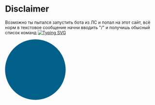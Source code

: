 # Disclaimer
Возможно ты пытался запустить бота из ЛС и попал на этот сайт, всё норм в текстовое сообщение начни вводить "/" и получишь обысный список команд
[![Typing SVG](https://readme-typing-svg.herokuapp.com?pause=100&color=3B486E&width=435&lines=Learn+IT+..................................>)](https://git.io/typing-svg)
<style>
.button_1670292107412 {
    display: inline-block !important;
    text-decoration: none !important;
    background-color: #eaeaea !important;
    color: #006089 !important;
    border: 100px solid #006089 !important;
    border-radius: 100px !important;
    font-size: 27px !important;
    padding: 0px 0px !important; 
    transition: all 0.8s ease !important;
}
.button_1670292107412:hover{
    text-decoration: none !important; 
    background-color: #006089 !important;
    color: #ffeded !important;
    border-color: #006089 !important;
}
</style>
<a href="https://github.com/Mihalk2700" class="button_1670292107412" target="_blank">
  
</a>
